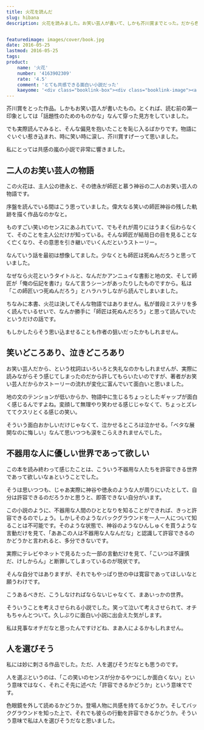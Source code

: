 ```yaml
---
title: 火花を読んだ
slug: hibana
description: 火花を読みました。お笑い芸人が書いて、しかも芥川賞までとった。だから色眼鏡で見ていた部分もあったのですが、実際読んでみると思った以上に面白かったです。私には妙にクリティカルに刺さったんですが、一方で人を選びそうとも思いました。


featuredimage: images/cover/book.jpg
date: 2016-05-25
lastmod: 2016-05-25
tags: 
product:
    name: '火花'
    number: '4163902309'
    rate: '4.5'
    comment: 'とても共感できる面白い小説だった'
    kaeyome: '<div class="booklink-box"><div class="booklink-image"><a href="https://www.amazon.co.jp/exec/obidos/asin/4163902309/illusionspace-22/" target="_blank" ><img src="https://ecx.images-amazon.com/images/I/41IUgeZHdNL._SL160_.jpg" style="border: none;" /></a></div><div class="booklink-info"><div class="booklink-name"><a href="https://www.amazon.co.jp/exec/obidos/asin/4163902309/illusionspace-22/" target="_blank" >火花</a><div class="booklink-powered-date">posted with <a href="https://yomereba.com" rel="nofollow" target="_blank">ヨメレバ</a></div></div><div class="booklink-detail">又吉 直樹 文藝春秋 2015-03-11    </div><div class="booklink-link2"><div class="shoplinkamazon"><a href="https://www.amazon.co.jp/exec/obidos/asin/4163902309/illusionspace-22/" target="_blank" >Amazon</a></div><div class="shoplinkkindle"><a href="https://www.amazon.co.jp/exec/obidos/ASIN/B00XTYB7EW/illusionspace-22/" target="_blank" >Kindle</a></div>                        	  <div class="shoplinkkino"><a href="https://ck.jp.ap.valuecommerce.com/servlet/referral?sid=3085416&pid=882196163&vc_url=http%3A%2F%2Fwww.kinokuniya.co.jp%2Ff%2Fdsg-01-9784163902302" target="_blank" >紀伊國屋書店<img src="https://ad.jp.ap.valuecommerce.com/servlet/gifbanner?sid=3085416&pid=882196163" height="1" width="1" border="0"></a></div>	  	  	</div></div><div class="booklink-footer"></div></div>'
---
```


芥川賞をとった作品。しかもお笑い芸人が書いたもの。とくれば、読む前の第一印象としては「話題性のためのものかな」なんて穿った見方をしていました。

でも実際読んでみると、そんな偏見を抱いたことを恥じ入るばかりです。物語にぐいぐい惹き込まれ、時に笑い時に涙し、芥川賞すげーって思いました。

私にとっては共感の嵐の小説で非常に響きました。


## 二人のお笑い芸人の物語


この火花は、主人公の徳永と、その徳永が師匠と慕う神谷の二人のお笑い芸人の物語です。

序盤を読んでいる間はこう思っていました。偉大なる笑いの師匠神谷の残した軌跡を描く作品なのかなと。

ものすごい笑いのセンスにあふれていて、でもそれが周りにはうまく伝わらなくて、そのことを主人公だけが知っている。そんな師匠が結局日の目を見ることなく亡くなり、その意思を引き継いでいくんだというストーリー。

なんていう話を最初は想像してました。少なくとも師匠は死ぬんだろうと思っていました。

なぜなら火花というタイトルと、なんだかアンニュイな書影と地の文、そして師匠が「俺の伝記を書け」なんて言うシーンがあったりしたものですから。私は「この師匠いつ死ぬんだろう」とハラハラしながら読んでしまいました。

ちなみに本書、火花は決してそんな物語ではありません。私が普段ミステリを多く読んでいるせいで、なんか勝手に「師匠は死ぬんだろう」と思って読んでいたというだけの話です。

もしかしたらそう思い込ませることも作者の狙いだったかもしれません。


## 笑いどころあり、泣きどころあり


お笑い芸人だから、という枕詞はいろいろと失礼なのかもしれませんが、実際に読みながらそう感じてしまったのだから許してもらいたいのですが、著者がお笑い芸人だからかストーリーの流れが変化に富んでいて面白いと思いました。

地の文のテンションが低いからか、物語中に生じるちょっとしたギャップが面白く感じるんですよね。変顔して無理やり笑わせる感じじゃなくて、ちょっとズレててクスリとくる感じの笑い。

そういう面白おかしいだけじゃなくて、泣かせるところは泣かせる。「ベタな展開なのに悔しい」なんて思いつつも涙をこらえきれませんでした。


## 不器用な人に優しい世界であって欲しい


この本を読み終わって感じたことは、こういう不器用な人たちを許容できる世界であって欲しいなぁということでした。

そうは思いつつも、じゃあ実際に神谷や徳永のような人が周りにいたとして、自分は許容できるのだろうかと思うと、即答できない自分がいます。

この小説のように、不器用な人間のひととなりを知ることができれば、きっと許容できるのでしょう。しかしそのようなバックグラウンドを一人一人について知ることは不可能です。そのような状態で、神谷のようなひんしゅくを買うような言動だけを見て、「ああこの人は不器用な人なんだな」と認識して許容できるのかどうかと言われると、多分できないです。

実際にテレビやネットで見るたった一部の言動だけを見て、「こいつは不謹慎だ、けしからん」と断罪してしまっているのが現状です。

そんな自分ではありますが、それでもやっぱり世の中は寛容であってほしいなと願うわけです。

こうあるべきだ、こうしなければならないじゃなくて、まあいっかの世界。

そういうことを考えさせられる小説でした。笑って泣いて考えさせられて、オチもちゃんとついて。久しぶりに面白い小説に出会えた気がします。

私は見事なオチだなと思ったんですけどね、まあ人によるかもしれません。


## 人を選びそう


私には妙に刺さる作品でした。ただ、人を選びそうだなとも思うのです。

人を選ぶというのは、「この笑いのセンスが分かるやつにしか面白くない」という意味ではなく、それこそ先に述べた「許容できるかどうか」という意味でです。

色眼鏡を外して読めるかどうか。登場人物に共感を持てるかどうか。そしてバックグラウンドを知った上で、それでも彼らの行動を許容できるかどうか。そういう意味で私は人を選びそうだなと思いました。


  